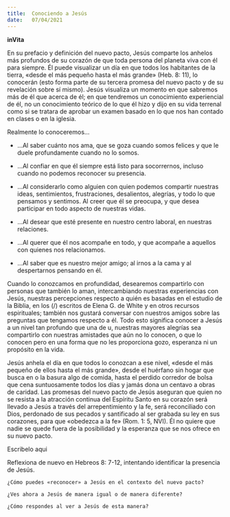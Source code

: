 ```yaml
---
title:  Conociendo a Jesús
date:   07/04/2021
---
```


**inVita**

En su prefacio y definición del nuevo pacto, Jesús comparte los anhelos más profundos de su corazón de que toda persona del planeta viva con él para siempre. Él puede visualizar un día en que todos los habitantes de la tierra, «desde el más pequeño hasta el más grande» (Heb. 8: 11), lo conocerán (esto forma parte de su tercera promesa del nuevo pacto y de su revelación sobre sí mismo). Jesús visualiza un momento en que sabremos más de él que acerca de él; en que tendremos un conocimiento experiencial de él, no un conocimiento teórico de lo que él hizo y dijo en su vida terrenal como si se tratara de aprobar un examen basado en lo que nos han contado en clases o en la iglesia.

Realmente lo conoceremos...

- ...Al saber cuánto nos ama, que se goza cuando somos felices y que le duele profundamente cuando no lo somos.

- ...Al confiar en que él siempre está listo para socorrernos, incluso cuando no podemos reconocer su presencia.

- ...Al considerarlo como alguien con quien podemos compartir nuestras ideas, sentimientos, frustraciones, desalientos, alegrías, y todo lo que pensamos y sentimos. Al creer que él se preocupa, y que desea participar en todo aspecto de nuestras vidas.

- ...Al desear que esté presente en nuestro centro laboral, en nuestras relaciones.

- ...Al querer que él nos acompañe en todo, y que acompañe a aquellos con quienes nos relacionamos.

- ...Al saber que es nuestro mejor amigo; al irnos a la cama y al despertarnos pensando en él.

Cuando lo conozcamos en profundidad, desearemos compartirlo con personas que también lo aman, intercambiando nuestras experiencias con Jesús, nuestras percepciones respecto a quién es basadas en el estudio de la Biblia, en los (/) escritos de Elena G. de White y en otros recursos espirituales; también nos gustará conversar con nuestros amigos sobre las preguntas que tengamos respecto a él. Todo esto significa conocer a Jesús a un nivel tan profundo que una de u, nuestras mayores alegrías sea compartirlo con nuestras amistades que aún no lo conocen, o que lo conocen pero en una forma que no les proporciona gozo, esperanza ni un propósito en la vida.

Jesús anhela el día en que todos lo conozcan a ese nivel, «desde el más pequeño de ellos hasta el más grande», desde el huérfano sin hogar que busca en o la basura algo de comida, hasta el perdido corredor de bolsa que cena suntuosamente todos los días y jamás dona un centavo a obras de caridad. Las promesas del nuevo pacto de Jesús aseguran que quien no se resista a la atracción continua del Espíritu Santo en su corazón será llevado a Jesús a través del arrepentimiento y la fe, será reconciliado con Dios, perdonado de sus pecados y santificado al ser grabada su ley en sus corazones, para que «obedezca a la fe» (Rom. 1: 5, NVI). Él no quiere que nadie se quede fuera de la posibilidad y la esperanza que se nos ofrece en su nuevo pacto.

Escribelo aqui

Reflexiona de nuevo en Hebreos 8: 7-12, intentando identificar la presencia de Jesús.

`¿Cómo puedes «reconocer» a Jesús en el contexto del nuevo pacto?`

`¿Ves ahora a Jesús de manera igual o de manera diferente?`

`¿Cómo respondes al ver a Jesús de esta manera?`

